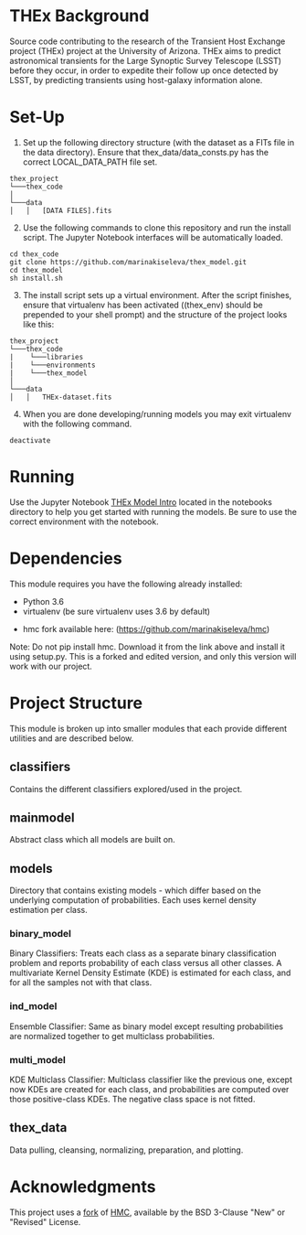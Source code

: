# THEx Background
Source code contributing to the research of the Transient Host Exchange project (THEx) project at the University of Arizona. THEx aims to predict astronomical transients for the Large Synoptic Survey Telescope (LSST) before they occur, in order to expedite their follow up once detected by LSST, by predicting transients using host-galaxy information alone.


# Set-Up
1. Set up the following directory structure (with the dataset as a FITs file in the data directory). Ensure that thex_data/data_consts.py has the correct LOCAL_DATA_PATH file set. 
```
thex_project
└───thex_code
│
└───data
│   │   [DATA FILES].fits
```


2. Use the following commands to clone this repository and run the install script. The Jupyter Notebook interfaces will be automatically loaded.
```
cd thex_code
git clone https://github.com/marinakiseleva/thex_model.git
cd thex_model
sh install.sh
```


3. The install script sets up a virtual environment. After the script finishes, ensure that virtualenv has  been activated ((thex_env) should be prepended to your shell prompt) and the structure of the project looks like this:
```
thex_project
└───thex_code
|    └───libraries
|    └───environments
|    └───thex_model
│
└───data
│   │   THEx-dataset.fits
```
4. When you are done developing/running models you may exit virtualenv with the following command.
```
deactivate
```

# Running
Use the Jupyter Notebook [THEx Model Intro](notebooks/THEx%20Model%20Intro.ipynb) located in the notebooks directory to help you get started with running the models. Be sure to use the correct environment with the notebook.

# Dependencies
This module requires you have the following already installed:
- Python 3.6
- virtualenv (be sure virtualenv uses 3.6 by default)
<!-- Listed in requirements.txt and the following that needs to be separately installed in another directory. -->
- hmc fork available here: (https://github.com/marinakiseleva/hmc) 

Note: Do not pip install hmc. Download it from the link above and install it using setup.py. This is a forked and edited version, and only this version will work with our project.

# Project Structure
This module is broken up into smaller modules that each provide different utilities and are described below.

## classifiers
Contains the different classifiers explored/used in the project. 

## mainmodel
Abstract class which all models are built on. 

## models
Directory that contains existing models - which differ based on the underlying computation of probabilities. Each uses kernel density estimation per class.

### binary_model
Binary Classifiers: Treats each class as a separate binary classification problem and reports probability of each class versus all other classes. A multivariate Kernel Density Estimate (KDE) is estimated for each class, and for all the samples not with that class. 

### ind_model
Ensemble Classifier: Same as binary model except resulting probabilities are normalized together to get multiclass probabilities. 

### multi_model
KDE Multiclass Classifier: Multiclass classifier like the previous one, except now KDEs are created for each class, and probabilities are computed over those positive-class KDEs. The negative class space is not fitted.


## thex_data
Data pulling, cleansing, normalizing, preparation, and plotting.


# Acknowledgments
This project uses a [fork](https://github.com/marinakiseleva/hmc) of [HMC](https://github.com/davidwarshaw/hmc), available by the BSD 3-Clause "New" or "Revised" License.  

